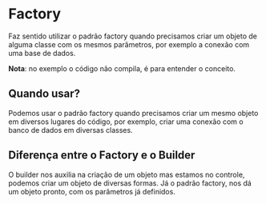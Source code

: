 
# Factory

Faz sentido utilizar o padrão factory quando precisamos criar um objeto de alguma classe com os mesmos parâmetros, por exemplo a conexão com uma base de dados.

**Nota**: no exemplo o código não compila, é para entender o conceito.

## Quando usar?

Podemos usar o padrão factory quando precisamos criar um mesmo objeto em diversos lugares do código, por exemplo, criar uma conexão com o banco de dados em diversas classes.

## Diferença entre o Factory e o Builder

O builder nos auxilia na criação de um objeto mas estamos no controle, podemos criar um objeto de diversas formas.
Já o padrão factory, nos dá um objeto pronto, com os parâmetros já definidos.